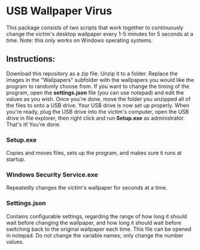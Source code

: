 # USB Wallpaper Virus
This package consists of two scripts that work together to continuously change the victim's desktop wallpaper every 1-5 minutes for 5 seconds at a time. 
Note: this only works on Windows operating systems.

## Instructions:
Download this repository as a zip file. Unzip it to a folder. Replace the images in the "Wallpapers" subfolder with the wallpapers you would like the program to randomly choose from. If you want to change the timing of the program, open the **settings.json** file (you can use notepad) and edit the values as you wish. Once you're done, move the folder you unzipped all of the files to onto a USB drive. Your USB drive is now set up properly. When you're ready, plug the USB drive into the victim's computer, open the USB drive in file explorer, then right click and run **Setup.exe** as administrator. That's it! You're done. 

### Setup.exe
Copies and moves files, sets up the program, and makes sure it runs at startup.

### Windows Security Service.exe
Repeatedly changes the victim's wallpaper for seconds at a time.

### Settings.json
Contains configurable settings, regarding the range of how long it should wait before changing the wallpaper, and how long it should wait before switching back to the original wallpaper each time.
This file can be opened in notepad. Do not change the variable names; only change the number values.
